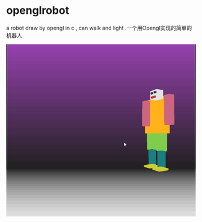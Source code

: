 openglrobot
===========

a robot draw by opengl in c , can walk and light .一个用Opengl实现的简单的机器人



![image](https://github.com/JackWong025/openglrobot/blob/master/sample.gif)
